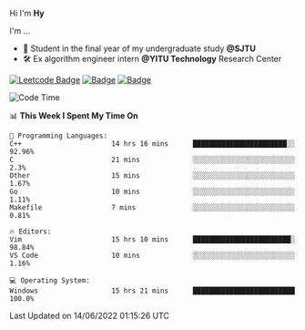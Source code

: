 Hi I'm **Hy**

I'm ...
- 📖 Student in the final year of my undergraduate study **@SJTU**
- 🛠️ Ex algorithm engineer intern **@YITU Technology** Research Center


[![Leetcode Badge](https://img.shields.io/badge/Leetcode-2719-GREEN.svg)](https://leetcode.cn/u/_hy3/)
[![Badge](https://cp-logo.vercel.app/codeforces/buhuixiedaima)](https://codeforces.com/profile/buhuixiedaima)
[![Badge](https://cp-logo.vercel.app/atcoder/Hy3)](https://atcoder.jp/users/Hy3)
<br>
<!--START_SECTION:waka-->
![Code Time](http://img.shields.io/badge/Code%20Time-0%20secs-blue)

📊 **This Week I Spent My Time On** 

```text
💬 Programming Languages: 
C++                      14 hrs 16 mins      ███████████████████████░░   92.96% 
C                        21 mins             ░░░░░░░░░░░░░░░░░░░░░░░░░   2.3% 
Other                    15 mins             ░░░░░░░░░░░░░░░░░░░░░░░░░   1.67% 
Go                       10 mins             ░░░░░░░░░░░░░░░░░░░░░░░░░   1.11% 
Makefile                 7 mins              ░░░░░░░░░░░░░░░░░░░░░░░░░   0.81%

🔥 Editors: 
Vim                      15 hrs 10 mins      ████████████████████████░   98.84% 
VS Code                  10 mins             ░░░░░░░░░░░░░░░░░░░░░░░░░   1.16%

💻 Operating System: 
Windows                  15 hrs 21 mins      █████████████████████████   100.0%

```


 Last Updated on 14/06/2022 01:15:26 UTC
<!--END_SECTION:waka-->

